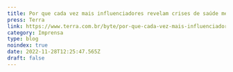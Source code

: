 ```yaml
---
title: Por que cada vez mais influenciadores revelam crises de saúde mental
press: Terra
link: https://www.terra.com.br/byte/por-que-cada-vez-mais-influenciadores-revelam-crises-de-saude-mental,8e33ac4bb86e77fe1957de10fdcb966csdxefewt.html
category: Imprensa
type: blog
noindex: true
date: 2022-11-28T12:25:47.565Z
draft: false
---
```

